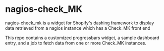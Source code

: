 # nagios-check_MK
nagios-check_mk is a widget for Shopify's dashing framework to display data retrieved from a nagios instance which has a Check_MK front end
  
  This repo contains a customized progressbars widget, a sample dashboard entry, and a job to fetch data from one or more Check_MK instances.
  
[](https://github.com/derrybarry/nagios-check_MK/blob/master/cpu.jpg)
[](https://github.com/derrybarry/nagios-check_MK/blob/master/disk.jpg)
